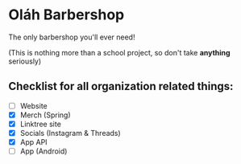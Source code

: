 # Oláh Barbershop
The only barbershop you'll ever need!

(This is nothing more than a school project, so don't take **anything** seriously)

## Checklist for all organization related things:
- [ ] Website
- [X] Merch (Spring)
- [X] Linktree site
- [X] Socials (Instagram & Threads)
- [X] App API
- [ ] App (Android)
